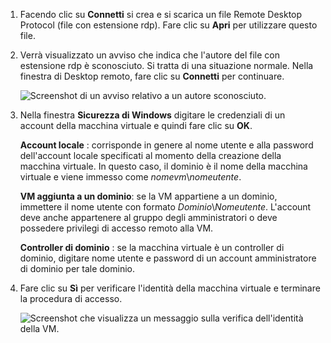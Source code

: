 1. Facendo clic su **Connetti** si crea e si scarica un file Remote Desktop Protocol (file con estensione rdp). Fare clic su **Apri** per utilizzare questo file.
2. Verrà visualizzato un avviso che indica che l'autore del file con estensione rdp è sconosciuto. Si tratta di una situazione normale. Nella finestra di Desktop remoto, fare clic su **Connetti** per continuare.
   
    ![Screenshot di un avviso relativo a un autore sconosciuto.](./media/virtual-machines-log-on-win-server/rdp-warn.png)
3. Nella finestra **Sicurezza di Windows** digitare le credenziali di un account della macchina virtuale e quindi fare clic su **OK**.
   
     **Account locale** : corrisponde in genere al nome utente e alla password dell'account locale specificati al momento della creazione della macchina virtuale. In questo caso, il dominio è il nome della macchina virtuale e viene immesso come *nomevm*&#92;*nomeutente*.  
   
    **VM aggiunta a un dominio**: se la VM appartiene a un dominio, immettere il nome utente con formato *Dominio*&#92;*Nomeutente*. L'account deve anche appartenere al gruppo degli amministratori o deve possedere privilegi di accesso remoto alla VM.
   
    **Controller di dominio** : se la macchina virtuale è un controller di dominio, digitare nome utente e password di un account amministratore di dominio per tale dominio.
4. Fare clic su **Sì** per verificare l'identità della macchina virtuale e terminare la procedura di accesso.
   
   ![Screenshot che visualizza un messaggio sulla verifica dell'identità della VM.](./media/virtual-machines-log-on-win-server/cert-warning.png)

